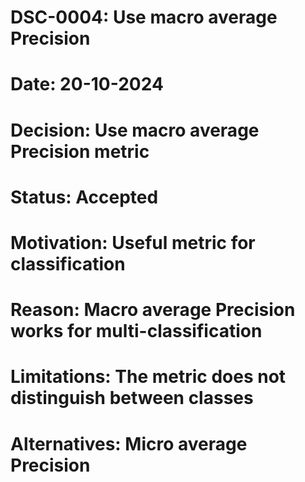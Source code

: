 # DSC-0004: Use macro average Precision
# Date: 20-10-2024
# Decision: Use macro average Precision metric
# Status: Accepted
# Motivation: Useful metric for classification
# Reason: Macro average Precision works for multi-classification
# Limitations: The metric does not distinguish between classes
# Alternatives: Micro average Precision